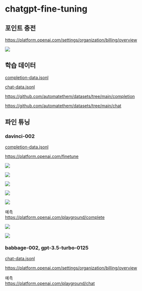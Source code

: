 # chatgpt-fine-tuning

## 포인트 충전

https://platform.openai.com/settings/organization/billing/overview

![](attach_files/1.png?raw=true)

## 학습 데이터

[completion-data.jsonl](completion-data.jsonl)

[chat-data.jsonl](chat-data.jsonl)

https://github.com/automatethem/datasets/tree/main/completion

https://github.com/automatethem/datasets/tree/main/chat

## 파인 튜닝

### davinci-002

[completion-data.jsonl](completion-data.jsonl)

https://platform.openai.com/finetune

![](attach_files/2.png?raw=true)

![](attach_files/3.png?raw=true)

![](attach_files/4.png?raw=true)

![](attach_files/5.png?raw=true)

![](attach_files/6.png?raw=true)

예측  
https://platform.openai.com/playground/complete

![](attach_files/7.png?raw=true)

![](attach_files/8.png?raw=true)

### babbage-002, gpt-3.5-turbo-0125

[chat-data.jsonl](chat-data.jsonl)

https://platform.openai.com/settings/organization/billing/overview

예측  
https://platform.openai.com/playground/chat
